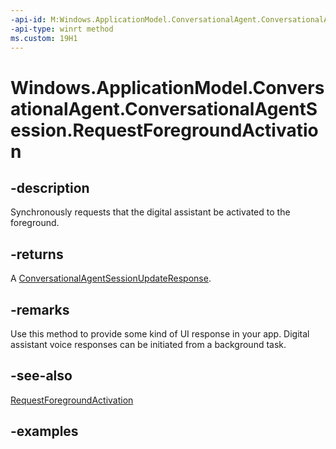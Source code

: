 ```yaml
---
-api-id: M:Windows.ApplicationModel.ConversationalAgent.ConversationalAgentSession.RequestForegroundActivation
-api-type: winrt method
ms.custom: 19H1
---
```


<!-- Method syntax.
public ConversationalAgentSessionUpdateResponse ConversationalAgentSession.RequestForegroundActivation()
-->

# Windows.ApplicationModel.ConversationalAgent.ConversationalAgentSession.RequestForegroundActivation

## -description

Synchronously requests that the digital assistant be activated to the foreground.

## -returns

A [ConversationalAgentSessionUpdateResponse](conversationalagentsessionupdateresponse.md).

## -remarks

Use this method to provide some kind of UI response in your app. Digital assistant voice responses can be initiated from a background task.

## -see-also

[RequestForegroundActivation](conversationalagentsession_requestforegroundactivation_1391115984.md)

## -examples
